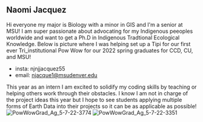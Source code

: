 ## Naomi Jacquez
Hi everyone my major is Biology with a minor in GIS and I'm a senior at MSU!
I am super passionate about advocating for my Indigenous peeoples worldwide and want to get a Ph.D in Indigenous Tradtional Ecological Knowledge.
Below is picture where I was helping set up a Tipi for our first ever Tri_institutional Pow Wow for our 2022 spring graduates for CCD, CU, and MSU!
* insta: njnjjacquez55
* email: njacque1@msudenver.edu

This year as an intern I am excited to solidify my coding skills by teaching or helping others work through their obstacles. I know I am not in charge of the project ideas this year but I hope to see students applying multiple forms of Earth Data into their projects so it can be as applicable as possible!
![PowWowGrad_Ag_5-7-22-3774](https://user-images.githubusercontent.com/105725644/225719294-d4310901-df62-43ab-85d2-62ce0fa63814.jpg)
![PowWowGrad_Ag_5-7-22-3351](https://user-images.githubusercontent.com/105725644/225721389-de8b8784-5d87-4f5e-bd92-b76b7d3fe514.jpg)
